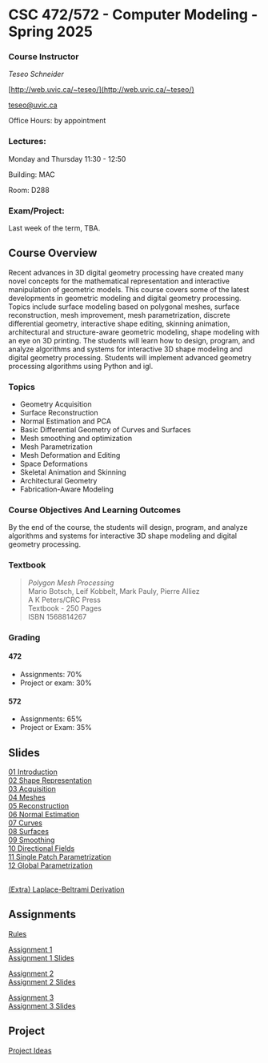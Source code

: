 # CSC 472/572 - Computer Modeling - Spring 2025

### Course Instructor

*Teseo Schneider*

[http://web.uvic.ca/~teseo/](http://web.uvic.ca/~teseo/)

[teseo@uvic.ca](mailto:teseo@uvic.ca)

Office Hours: by appointment

### Lectures:
Monday and Thursday 11:30 - 12:50

Building: MAC

Room: D288

### Exam/Project:

Last week of the term, TBA.

## Course Overview

Recent advances in 3D digital geometry processing have created many novel concepts for the mathematical representation and interactive manipulation of geometric models. This course covers some of the latest developments in geometric modeling and digital geometry processing. Topics include surface modeling based on polygonal meshes, surface reconstruction, mesh improvement, mesh parametrization, discrete differential geometry, interactive shape editing, skinning animation, architectural and structure-aware geometric modeling, shape modeling with an eye on 3D printing. The students will learn how to design, program, and analyze algorithms and systems for interactive 3D shape modeling and digital geometry processing.
Students will implement advanced geometry processing algorithms using Python and igl.

### Topics

* Geometry Acquisition
* Surface Reconstruction
* Normal Estimation and PCA
* Basic Differential Geometry of Curves and Surfaces
* Mesh smoothing and optimization
* Mesh Parametrization
* Mesh Deformation and Editing
* Space Deformations
* Skeletal Animation and Skinning
* Architectural Geometry
* Fabrication-Aware Modeling

### Course Objectives And Learning Outcomes

By the end of the course, the students will design, program, and analyze algorithms and systems for interactive 3D shape modeling and digital geometry processing.


### Textbook

> *Polygon Mesh Processing*<br>
>Mario Botsch, Leif Kobbelt, Mark Pauly, Pierre Alliez<br>
>A K Peters/CRC Press<br>
>Textbook - 250 Pages<br>
>ISBN 1568814267<br>

### Grading

#### 472

- Assignments: 70%
- Project or exam: 30%

#### 572
- Assignments: 65%
- Project or Exam: 35%


## Slides

[01 Introduction](slides/01%20-%20Introduction.pdf)</br>
[02 Shape Representation](slides/02%20-%20Shape%20Representation.pdf)</br>
[03 Acquisition](slides/03%20-%20Acquisition.pdf)</br>
[04 Meshes](slides/04%20-%20Meshes.pdf)</br>
[05 Reconstruction](slides/05%20-%20Reconstruction.pdf)</br>
[06 Normal Estimation](slides/06%20-%20Normal%20Estimation.pdf)</br>
[07 Curves](slides/07%20-%20Curves.pdf)</br>
[08 Surfaces](slides/08%20-%20Surfaces.pdf)</br>
[09 Smoothing](slides/09%20-%20Smoothing.pdf)</br>
[10 Directional Fields](slides/10%20-%20Directional%20Fields.pdf)</br>
[11 Single Patch Parametrization](slides/11%20-%20Single%20Patch%20Parametrization.pdf)</br>
[12 Global Parametrization](slides/12%20-%20Global%20Parametrization.pdf)</br>
<!--[13 Shape Deformation](slides/13%20-%20Shape%20Deformation.pdf)</br> -->
</br>[(Extra) Laplace-Beltrami Derivation](slides/55%20-%20Cotangent%20Laplacian.pdf)

## Assignments

[Rules](RULES.md)

[Assignment 1](Assignment1/README.md)</br>
[Assignment 1 Slides](slides/51%20-%20Assignment%201.pdf)

[Assignment 2](Assignment2/README.md)</br>
[Assignment 2 Slides](slides/52%20-%20Assignment%202.pdf)

[Assignment 3](Assignment3/README.md)</br>
[Assignment 3 Slides](slides/53%20-%20Assignment%203.pdf)

<!--[Assignment 4](Assignment4/README.md)</br>
[Assignment 4 Slides](slides/A4%20-%20Assignment%204.pdf) -->

## Project

[Project Ideas](slides/56%20-%20Project%20Ideas.pdf)</br>
<!--[Project](Project/README.md)</br>
[Deformation Slides](slides/A5%20-%20Assignment%205.pdf) -->